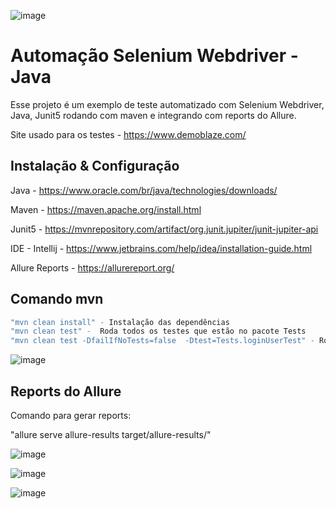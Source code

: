 
![image](https://github.com/user-attachments/assets/59fe45d6-c40b-4087-a88e-64d9c1ab47e9)


# Automação Selenium Webdriver - Java 

Esse projeto é um exemplo de teste automatizado com Selenium Webdriver, Java, Junit5 rodando com maven e integrando com reports do Allure.

Site usado para os testes - https://www.demoblaze.com/

## Instalação & Configuração


Java - https://www.oracle.com/br/java/technologies/downloads/

Maven - https://maven.apache.org/install.html

Junit5 - https://mvnrepository.com/artifact/org.junit.jupiter/junit-jupiter-api

IDE - Intellij - https://www.jetbrains.com/help/idea/installation-guide.html

Allure Reports - https://allurereport.org/


## Comando mvn

```bash
"mvn clean install" - Instalação das dependências
"mvn clean test" -  Roda todos os testes que estão no pacote Tests
"mvn clean test -DfailIfNoTests=false  -Dtest=Tests.loginUserTest" - Roda somente um arquivo nesse exemplo 'loginUserTest'
```

![image](https://github.com/user-attachments/assets/0f7fc1f2-d081-4b90-af0b-574a2341b2d0)

## Reports do Allure

Comando para gerar reports:

"allure serve allure-results target/allure-results/" 

![image](https://github.com/user-attachments/assets/e3d34349-d07f-4e6f-9f69-9c03063a588b)


![image](https://github.com/user-attachments/assets/65601414-ba03-4410-910c-4775aeb18985)


![image](https://github.com/user-attachments/assets/4dfe7594-d986-47dd-b77d-48be58375469)

